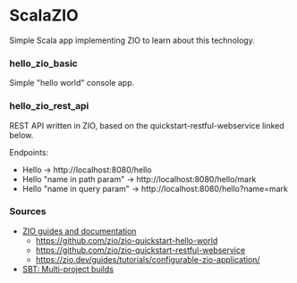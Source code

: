 # ScalaZIO

Simple Scala app implementing ZIO to learn about this technology.

### hello_zio_basic

Simple "hello world" console app.

### hello_zio_rest_api

REST API written in ZIO, based on the quickstart-restful-webservice linked below.

Endpoints:
- Hello -> http://localhost:8080/hello
- Hello "name in path param" -> http://localhost:8080/hello/mark
- Hello "name in query param" -> http://localhost:8080/hello?name=mark

### Sources
- [ZIO guides and documentation](https://zio.dev/guides/)
  - https://github.com/zio/zio-quickstart-hello-world
  - https://github.com/zio/zio-quickstart-restful-webservice
  - https://zio.dev/guides/tutorials/configurable-zio-application/
- [SBT: Multi-project builds](https://www.scala-sbt.org/1.x/docs/Multi-Project.html)
